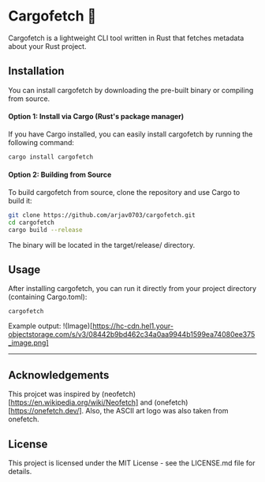 # Cargofetch 🦀

Cargofetch is a lightweight CLI tool written in Rust that fetches metadata about your Rust project.

## Installation

You can install cargofetch by downloading the pre-built binary or compiling from source.
#### Option 1: Install via Cargo (Rust's package manager)

If you have Cargo installed, you can easily install cargofetch by running the following command:
```bash
cargo install cargofetch
```
#### Option 2: Building from Source

To build cargofetch from source, clone the repository and use Cargo to build it:
```bash
git clone https://github.com/arjav0703/cargofetch.git
cd cargofetch
cargo build --release
```
The binary will be located in the target/release/ directory.

## Usage

After installing cargofetch, you can run it directly from your project directory (containing Cargo.toml):
```
cargofetch
```
Example output:
!(Image)[https://hc-cdn.hel1.your-objectstorage.com/s/v3/08442b9bd462c34a0aa9944b1599ea74080ee375_image.png]

---
## Acknowledgements
This projcet was inspired by (neofetch)[https://en.wikipedia.org/wiki/Neofetch] and (onefetch)[https://onefetch.dev/]. Also, the ASCII art logo was also taken from onefetch.

## License

This project is licensed under the MIT License - see the LICENSE.md file for details.
